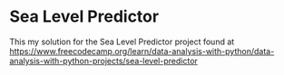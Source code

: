 # Sea Level Predictor

This my solution for the Sea Level Predictor project found at https://www.freecodecamp.org/learn/data-analysis-with-python/data-analysis-with-python-projects/sea-level-predictor
